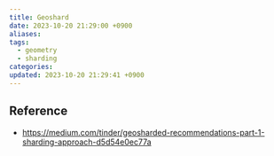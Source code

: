 ```yaml
---
title: Geoshard
date: 2023-10-20 21:29:00 +0900
aliases: 
tags:
  - geometry
  - sharding
categories: 
updated: 2023-10-20 21:29:41 +0900
---
```


## Reference

- https://medium.com/tinder/geosharded-recommendations-part-1-sharding-approach-d5d54e0ec77a
